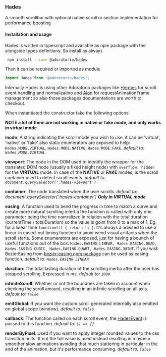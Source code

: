 ### Hades
A smooth scrollbar with optional native scroll or section implementation for performance boosting

#### Installation and usage
Hades is written in typescript and available as npm package with the alongside types definitions. So install as always

```sh
 npm install --save @adoratorio/hades
```

Then it can be required or imported as module

```javascript
import Hades from '@adoratorio/hades';
```

Internally Hades is using other Adoratorio packages like [Hermes]() for scroll event handling and normalizatino and [Aion]() for requestAnimationFrame management so also those packages documentations are worth to checkout.

When instantiated the constructor take the following options

**NOTE a lot of them are not working in native or fake mode, and only works in virtual mode**

**mode**: A string indicating the scroll mode you wish to use, it can be 'virtual', 'native' or 'fake' also 
static enumerators are exposed to help: `Hades.MODE.VIRTUAL`, `Hades.MODE.NATIVE`, `Hades.MODE.FAKE`. *default to: `Hades.MODE.VIRTUAL`*

**viewport**: The node in the DOM used to identify the wrapper for the translated DOM node (usually a fixed height node)
with `overflow: hidden` for the **VIRTUAL** mode. In case of the **NATIVE** or **FAKE** modes, is the scroll container used to detect scroll events. *default to: `document.querySelector('.hades-viewport')`*

**container**: The node translated when the user scrolls. *default to: document.querySelector('.hades-container')* **_Only in VIRTUAL mode_**

**easing**: A function used to bend the progress in time to match a curve and create more natural scrolling intertia the function is called with only one parameter being the time nomralized in relation with the total duration (currentTime / totalDuration) so the value is goint from 0 to a max of 1. Eg. for a linear time `function(t) { return t; }`. It's always a advised to use a linear-in eased-out timing function to avoid weird visual artifacts when the scroll starts. Some enumerators are exposed, just for having a bounch of useful functions out of the box: `Hades.EASING.LINEAR, Hades.EASING.QUAD, Hades.EASING.CUBIC, Hades.EASING.QUART, Hades.EASING.QUINT`. If you wish BezierEasing from [bezier-easing npm package](https://npmjs.com/package/bezier-easing) can be used as easing function. *default to: `Hades.EASING.LINEAR`*

**duration**: The total lasting duration of the scrolling inertia after the user has stopped scrolling. Expressed in *ms*. *default to: `1000`*

**infiniteScroll**: Whether or not the boundries are taken in account when checking the scroll amount, resulting in an infinite scrolling on all axis. *default to: `false`*

**emitGlobal**: If you want the custom scroll generated internally also emitted on global scope (window). *default to: `false`*

**callback**: The function called on each scroll event, the [HadesEvent]() is passed to this function. *default to: `() => {}`*

**renderByPixel**: Used if you want to apply integer rounded values to the css transition units. If not the full value is used instead resulting in maybe a smoother slow animations avoiding that much stattering in particular in the end of the animation, but it's performance consuming. *default to: `false`*
